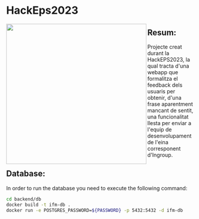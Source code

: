 # HackEps2023
<img align="left" src="https://github.com/maariafarelo/HackEps2023/assets/114859584/4f16c887-741b-4725-91df-6065d516967d" height=375px>

## Resum:
Projecte creat durant la HackEPS2023, la qual tracta d'una webapp que formalitza el feedback dels usuaris per obtenir, d'una frase aparentment mancant de sentit, una funcionalitat llesta per enviar a l'equip de desenvolupament de l'eina corresponent d'Ingroup.

## Database:
In order to run the database you need to execute the following command: 
```bash
cd backend/db
docker build -t ifm-db .
docker run -e POSTGRES_PASSWORD=${PASSWORD} -p 5432:5432 -d ifm-db  
```
